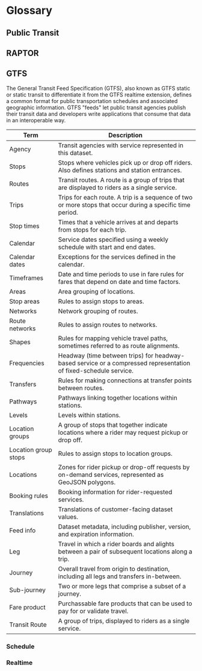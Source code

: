 # Glossary

## Public Transit

## RAPTOR

## GTFS

The General Transit Feed Specification (GTFS), also known as GTFS static or static transit to differentiate it from the
GTFS realtime extension, defines a common format for public transportation schedules and associated geographic
information. GTFS "feeds" let public transit agencies publish their transit data and developers write applications that
consume that data in an interoperable way.

| Term                 | Description                                                                                                      |
|----------------------|------------------------------------------------------------------------------------------------------------------|
| Agency               | Transit agencies with service represented in this dataset.                                                       |
| Stops                | Stops where vehicles pick up or drop off riders. Also defines stations and station entrances.                    |
| Routes               | Transit routes. A route is a group of trips that are displayed to riders as a single service.                    |
| Trips                | Trips for each route. A trip is a sequence of two or more stops that occur during a specific time period.        |
| Stop times           | Times that a vehicle arrives at and departs from stops for each trip.                                            |
| Calendar             | Service dates specified using a weekly schedule with start and end dates.                                        |
| Calendar dates       | Exceptions for the services defined in the calendar.                                                             |
| Timeframes           | Date and time periods to use in fare rules for fares that depend on date and time factors.                       |
| Areas                | Area grouping of locations.                                                                                      |
| Stop areas           | Rules to assign stops to areas.                                                                                  |
| Networks             | Network grouping of routes.                                                                                      |
| Route networks       | Rules to assign routes to networks.                                                                              |
| Shapes               | Rules for mapping vehicle travel paths, sometimes referred to as route alignments.                               |
| Frequencies          | Headway (time between trips) for headway-based service or a compressed representation of fixed-schedule service. |
| Transfers            | Rules for making connections at transfer points between routes.                                                  |
| Pathways             | Pathways linking together locations within stations.                                                             |
| Levels               | Levels within stations.                                                                                          |
| Location groups      | A group of stops that together indicate locations where a rider may request pickup or drop off.                  |
| Location group stops | Rules to assign stops to location groups.                                                                        |
| Locations            | Zones for rider pickup or drop-off requests by on-demand services, represented as GeoJSON polygons.              |
| Booking rules        | Booking information for rider-requested services.                                                                |
| Translations         | Translations of customer-facing dataset values.                                                                  |
| Feed info            | Dataset metadata, including publisher, version, and expiration information.                                      |
| Leg                  | Travel in which a rider boards and alights between a pair of subsequent locations along a trip.                  |
| Journey              | Overall travel from origin to destination, including all legs and transfers in-between.                          |
| Sub-journey          | Two or more legs that comprise a subset of a journey.                                                            |
| Fare product         | Purchassable fare products that can be used to pay for or validate travel.                                       |
| Transit Route        | A group of trips, displayed to riders as a single service.                                                       |

### Schedule

### Realtime

